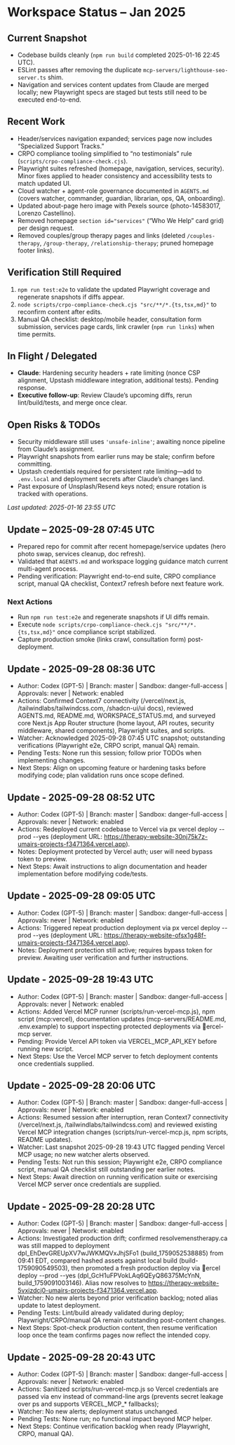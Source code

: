 # Workspace Status – Jan 2025

## Current Snapshot
- Codebase builds cleanly (`npm run build` completed 2025-01-16 22:45 UTC).
- ESLint passes after removing the duplicate `mcp-servers/lighthouse-seo-server.ts` shim.
- Navigation and services content updates from Claude are merged locally; new Playwright specs are staged but tests still need to be executed end-to-end.

## Recent Work
- Header/services navigation expanded; services page now includes “Specialized Support Tracks.”
- CRPO compliance tooling simplified to “no testimonials” rule (`scripts/crpo-compliance-check.cjs`).
- Playwright suites refreshed (homepage, navigation, services, security). Minor fixes applied to header consistency and accessibility tests to match updated UI.
- Cloud watcher + agent-role governance documented in `AGENTS.md` (covers watcher, commander, guardian, librarian, ops, QA, onboarding).
- Updated about-page hero image with Pexels source (photo-14583017, Lorenzo Castellino).
- Removed homepage `section id="services"` (“Who We Help” card grid) per design request.
- Removed couples/group therapy pages and links (deleted `/couples-therapy`, `/group-therapy`, `/relationship-therapy`; pruned homepage footer links).

## Verification Still Required
1. `npm run test:e2e` to validate the updated Playwright coverage and regenerate snapshots if diffs appear.
2. `node scripts/crpo-compliance-check.cjs "src/**/*.{ts,tsx,md}"` to reconfirm content after edits.
3. Manual QA checklist: desktop/mobile header, consultation form submission, services page cards, link crawler (`npm run links`) when time permits.

## In Flight / Delegated
- **Claude**: Hardening security headers + rate limiting (nonce CSP alignment, Upstash middleware integration, additional tests). Pending response.
- **Executive follow-up**: Review Claude’s upcoming diffs, rerun lint/build/tests, and merge once clear.

## Open Risks & TODOs
- Security middleware still uses `'unsafe-inline'`; awaiting nonce pipeline from Claude’s assignment.
- Playwright snapshots from earlier runs may be stale; confirm before committing.
- Upstash credentials required for persistent rate limiting—add to `.env.local` and deployment secrets after Claude’s changes land.
- Past exposure of Unsplash/Resend keys noted; ensure rotation is tracked with operations.

_Last updated: 2025-01-16 23:55 UTC_

## Update – 2025-09-28 07:45 UTC
- Prepared repo for commit after recent homepage/service updates (hero photo swap, services cleanup, doc refresh).
- Validated that `AGENTS.md` and workspace logging guidance match current multi-agent process.
- Pending verification: Playwright end-to-end suite, CRPO compliance script, manual QA checklist, Context7 refresh before next feature work.

### Next Actions
- Run `npm run test:e2e` and regenerate snapshots if UI diffs remain.
- Execute `node scripts/crpo-compliance-check.cjs "src/**/*.{ts,tsx,md}"` once compliance script stabilized.
- Capture production smoke (links crawl, consultation form) post-deployment.
## Update - 2025-09-28 08:36 UTC
- Author: Codex (GPT-5) | Branch: master | Sandbox: danger-full-access | Approvals: never | Network: enabled
- Actions: Confirmed Context7 connectivity (/vercel/next.js, /tailwindlabs/tailwindcss.com, /shadcn-ui/ui docs), reviewed AGENTS.md, README.md, WORKSPACE_STATUS.md, and surveyed core Next.js App Router structure (home layout, API routes, security middleware, shared components), Playwright suites, and scripts.
- Watcher: Acknowledged 2025-09-28 07:45 UTC snapshot; outstanding verifications (Playwright e2e, CRPO script, manual QA) remain.
- Pending Tests: None run this session; follow prior TODOs when implementing changes.
- Next Steps: Align on upcoming feature or hardening tasks before modifying code; plan validation runs once scope defined.

## Update - 2025-09-28 08:52 UTC
- Author: Codex (GPT-5) | Branch: master | Sandbox: danger-full-access | Approvals: never | Network: enabled
- Actions: Redeployed current codebase to Vercel via 
px vercel deploy --prod --yes (deployment URL: https://therapy-website-30nj75k7z-umairs-projects-f3471364.vercel.app).
- Notes: Deployment protected by Vercel auth; user will need bypass token to preview.
- Next Steps: Await instructions to align documentation and header implementation before modifying code/tests.

## Update - 2025-09-28 09:05 UTC
- Author: Codex (GPT-5) | Branch: master | Sandbox: danger-full-access | Approvals: never | Network: enabled
- Actions: Triggered repeat production deployment via 
px vercel deploy --prod --yes (deployment URL: https://therapy-website-ofsx1g48f-umairs-projects-f3471364.vercel.app).
- Notes: Deployment protection still active; requires bypass token for preview. Awaiting user verification and further instructions.

## Update - 2025-09-28 19:43 UTC
- Author: Codex (GPT-5) | Branch: master | Sandbox: danger-full-access | Approvals: never | Network: enabled
- Actions: Added Vercel MCP runner (scripts/run-vercel-mcp.js), npm script (mcp:vercel), documentation updates (mcp-servers/README.md, .env.example) to support inspecting protected deployments via ercel-mcp server.
- Pending: Provide Vercel API token via VERCEL_MCP_API_KEY before running new script.
- Next Steps: Use the Vercel MCP server to fetch deployment contents once credentials supplied.

## Update - 2025-09-28 20:06 UTC
- Author: Codex (GPT-5) | Branch: master | Sandbox: danger-full-access | Approvals: never | Network: enabled
- Actions: Resumed session after interruption, reran Context7 connectivity (/vercel/next.js, /tailwindlabs/tailwindcss.com) and reviewed existing Vercel MCP integration changes (scripts/run-vercel-mcp.js, npm scripts, README updates).
- Watcher: Last snapshot 2025-09-28 19:43 UTC flagged pending Vercel MCP usage; no new watcher alerts observed.
- Pending Tests: Not run this session; Playwright e2e, CRPO compliance script, manual QA checklist still outstanding per earlier notes.
- Next Steps: Await direction on running verification suite or exercising Vercel MCP server once credentials are supplied.
## Update - 2025-09-28 20:28 UTC
- Author: Codex (GPT-5) | Branch: master | Sandbox: danger-full-access | Approvals: never | Network: enabled
- Actions: Investigated production drift; confirmed resolvemenstherapy.ca was still mapped to deployment dpl_EhDevGREUpXV7wJWKMQVxJhjSFo1 (build_1759052538885) from 09:41 EDT, compared hashed assets against local build (build-1759090549503), then promoted a fresh production deploy via ercel deploy --prod --yes (dpl_GcH1uFPVokLAq6QEyQ86375McYnN, build_1759091003146). Alias now resolves to https://therapy-website-5vxizdcj0-umairs-projects-f3471364.vercel.app.
- Watcher: No new alerts beyond prior verification backlog; noted alias update to latest deployment.
- Pending Tests: Lint/build already validated during deploy; Playwright/CRPO/manual QA remain outstanding post-content changes.
- Next Steps: Spot-check production content, then resume verification loop once the team confirms pages now reflect the intended copy.
## Update - 2025-09-28 20:43 UTC
- Author: Codex (GPT-5) | Branch: master | Sandbox: danger-full-access | Approvals: never | Network: enabled
- Actions: Sanitized scripts/run-vercel-mcp.js so Vercel credentials are passed via env instead of command-line args (prevents secret leakage over ps and supports VERCEL_MCP_* fallbacks);
- Watcher: No new alerts; deployment status unchanged.
- Pending Tests: None run; no functional impact beyond MCP helper.
- Next Steps: Continue verification backlog when ready (Playwright, CRPO, manual QA).
